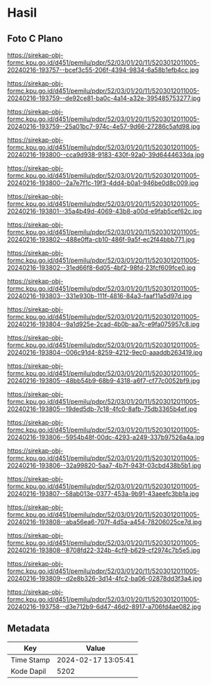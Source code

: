 # Hasil

## Foto C Plano

https://sirekap-obj-formc.kpu.go.id/d451/pemilu/pdpr/52/03/01/20/11/5203012011005-20240216-193757--bcef3c55-206f-4394-9834-6a58b1efb4cc.jpg

https://sirekap-obj-formc.kpu.go.id/d451/pemilu/pdpr/52/03/01/20/11/5203012011005-20240216-193759--de92ce81-ba0c-4a14-a32e-395485753277.jpg

https://sirekap-obj-formc.kpu.go.id/d451/pemilu/pdpr/52/03/01/20/11/5203012011005-20240216-193759--25a01bc7-974c-4e57-9d66-27286c5afd98.jpg

https://sirekap-obj-formc.kpu.go.id/d451/pemilu/pdpr/52/03/01/20/11/5203012011005-20240216-193800--cca9d938-9183-430f-92a0-39d6444633da.jpg

https://sirekap-obj-formc.kpu.go.id/d451/pemilu/pdpr/52/03/01/20/11/5203012011005-20240216-193800--2a7e7f1c-19f3-4dd4-b0a1-946be0d8c009.jpg

https://sirekap-obj-formc.kpu.go.id/d451/pemilu/pdpr/52/03/01/20/11/5203012011005-20240216-193801--35a4b49d-4069-43b8-a00d-e9fab5cef62c.jpg

https://sirekap-obj-formc.kpu.go.id/d451/pemilu/pdpr/52/03/01/20/11/5203012011005-20240216-193802--488e0ffa-cb10-486f-9a5f-ec2f44bbb771.jpg

https://sirekap-obj-formc.kpu.go.id/d451/pemilu/pdpr/52/03/01/20/11/5203012011005-20240216-193802--31ed66f8-6d05-4bf2-98fd-23fcf609fce0.jpg

https://sirekap-obj-formc.kpu.go.id/d451/pemilu/pdpr/52/03/01/20/11/5203012011005-20240216-193803--331e930b-111f-4816-84a3-faaf11a5d97d.jpg

https://sirekap-obj-formc.kpu.go.id/d451/pemilu/pdpr/52/03/01/20/11/5203012011005-20240216-193804--9a1d925e-2cad-4b0b-aa7c-e9fa075957c8.jpg

https://sirekap-obj-formc.kpu.go.id/d451/pemilu/pdpr/52/03/01/20/11/5203012011005-20240216-193804--006c91d4-8259-4212-9ec0-aaaddb263419.jpg

https://sirekap-obj-formc.kpu.go.id/d451/pemilu/pdpr/52/03/01/20/11/5203012011005-20240216-193805--48bb54b9-68b9-4318-a6f7-cf77c0052bf9.jpg

https://sirekap-obj-formc.kpu.go.id/d451/pemilu/pdpr/52/03/01/20/11/5203012011005-20240216-193805--19ded5db-7c18-4fc0-8afb-75db3365b4ef.jpg

https://sirekap-obj-formc.kpu.go.id/d451/pemilu/pdpr/52/03/01/20/11/5203012011005-20240216-193806--5954b48f-00dc-4293-a249-337b97526a4a.jpg

https://sirekap-obj-formc.kpu.go.id/d451/pemilu/pdpr/52/03/01/20/11/5203012011005-20240216-193806--32a99820-5aa7-4b7f-943f-03cbd438b5b1.jpg

https://sirekap-obj-formc.kpu.go.id/d451/pemilu/pdpr/52/03/01/20/11/5203012011005-20240216-193807--58ab013e-0377-453a-9b91-43aeefc3bb1a.jpg

https://sirekap-obj-formc.kpu.go.id/d451/pemilu/pdpr/52/03/01/20/11/5203012011005-20240216-193808--aba56ea6-707f-4d5a-a454-78206025ce7d.jpg

https://sirekap-obj-formc.kpu.go.id/d451/pemilu/pdpr/52/03/01/20/11/5203012011005-20240216-193808--8708fd22-324b-4cf9-b629-cf2974c7b5e5.jpg

https://sirekap-obj-formc.kpu.go.id/d451/pemilu/pdpr/52/03/01/20/11/5203012011005-20240216-193809--d2e8b326-3d14-4fc2-ba06-02878dd3f3a4.jpg

https://sirekap-obj-formc.kpu.go.id/d451/pemilu/pdpr/52/03/01/20/11/5203012011005-20240216-193758--d3e712b9-6d47-46d2-8917-a706fd4ae082.jpg


## Metadata

| Key        | Value               |
| ---------- | ------------------- |
| Time Stamp | 2024-02-17 13:05:41 |
| Kode Dapil | 5202                |



